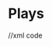 # Plays
//xml code
<title>Macbeth</title>
<title>Othello</title>
<title>Merchant Of Venice</title>
<title>Julius Caesar</title>
